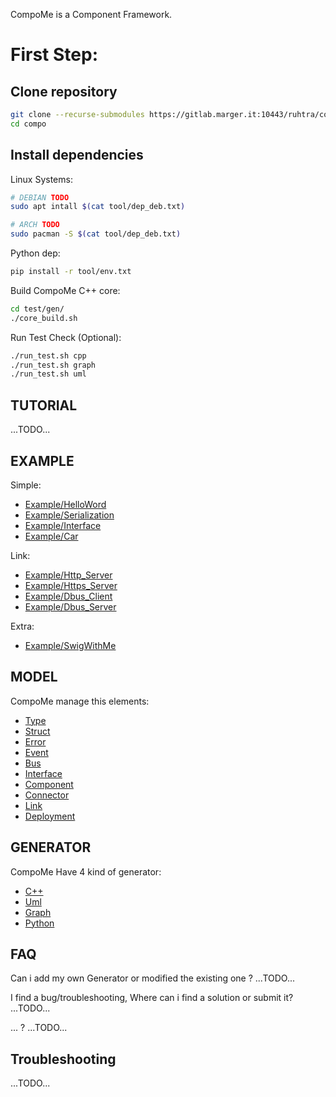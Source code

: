 CompoMe is a Component Framework.


First Step:
======

Clone repository
----
```bash
git clone --recurse-submodules https://gitlab.marger.it:10443/ruhtra/compo
cd compo
```

Install dependencies
-----
Linux Systems:
```bash
# DEBIAN TODO
sudo apt intall $(cat tool/dep_deb.txt) 

# ARCH TODO
sudo pacman -S $(cat tool/dep_deb.txt)
```
Python dep:
```bash
pip install -r tool/env.txt
```

Build CompoMe C++ core:
```bash
cd test/gen/
./core_build.sh
```

Run Test Check (Optional):
```bash
./run_test.sh cpp
./run_test.sh graph
./run_test.sh uml
```

TUTORIAL
----------
...TODO...

EXAMPLE
---------
Simple:
- [Example/HelloWord]()
- [Example/Serialization]()
- [Example/Interface]()
- [Example/Car]()

Link:
- [Example/Http_Server]()
- [Example/Https_Server]()
- [Example/Dbus_Client]()
- [Example/Dbus_Server]()

Extra:
- [Example/SwigWithMe]()

MODEL
----------
CompoMe manage this elements:
- [Type](Compo/Type)
- [Struct](Compo/Struct)
- [Error](Compo/Error)
- [Event](Compo/Event)
- [Bus](Compo/Bus)
- [Interface](Compo/Interface)
- [Component](Compo/Component)
- [Connector](Compo/Connector)
- [Link](Compo/Link)
- [Deployment](Compo/Deployment)

GENERATOR
----------
CompoMe Have 4 kind of generator:
- [C++](generator/Cpp)
- [Uml](generator/Uml)
- [Graph](generator/Graph)
- [Python](generator/Python)

FAQ
---

Can i add my own Generator or modified the existing one ?
...TODO...

I find a bug/troubleshooting, Where can i find a solution or submit it?
...TODO...

... ?
...TODO...

Troubleshooting
----------

...TODO...

